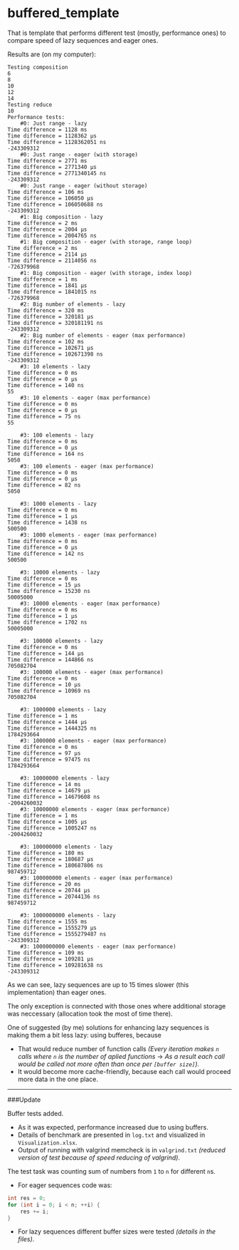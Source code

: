# buffered_template

That is template that performs different test (mostly, performance ones) to compare speed of lazy sequences and eager ones.

Results are (on my computer):
```
Testing composition
6
8
10
12
14
Testing reduce
10
Performance tests:
	#0:	Just range - lazy
Time difference = 1128 ms
Time difference = 1128362 µs
Time difference = 1128362051 ns
-243309312
	#0:	Just range - eager (with storage)
Time difference = 2771 ms
Time difference = 2771340 µs
Time difference = 2771340145 ns
-243309312
	#0:	Just range - eager (without storage)
Time difference = 106 ms
Time difference = 106050 µs
Time difference = 106050688 ns
-243309312
	#1:	Big composition - lazy
Time difference = 2 ms
Time difference = 2004 µs
Time difference = 2004765 ns
	#1:	Big composition - eager (with storage, range loop)
Time difference = 2 ms
Time difference = 2114 µs
Time difference = 2114056 ns
-726379968
	#1:	Big composition - eager (with storage, index loop)
Time difference = 1 ms
Time difference = 1841 µs
Time difference = 1841015 ns
-726379968
	#2:	Big number of elements - lazy
Time difference = 320 ms
Time difference = 320181 µs
Time difference = 320181191 ns
-243309312
	#2:	Big number of elements - eager (max performance)
Time difference = 102 ms
Time difference = 102671 µs
Time difference = 102671398 ns
-243309312
	#3:	10 elements - lazy
Time difference = 0 ms
Time difference = 0 µs
Time difference = 140 ns
55
	#3:	10 elements - eager (max performance)
Time difference = 0 ms
Time difference = 0 µs
Time difference = 75 ns
55

	#3:	100 elements - lazy
Time difference = 0 ms
Time difference = 0 µs
Time difference = 164 ns
5050
	#3:	100 elements - eager (max performance)
Time difference = 0 ms
Time difference = 0 µs
Time difference = 82 ns
5050

	#3:	1000 elements - lazy
Time difference = 0 ms
Time difference = 1 µs
Time difference = 1438 ns
500500
	#3:	1000 elements - eager (max performance)
Time difference = 0 ms
Time difference = 0 µs
Time difference = 142 ns
500500

	#3:	10000 elements - lazy
Time difference = 0 ms
Time difference = 15 µs
Time difference = 15230 ns
50005000
	#3:	10000 elements - eager (max performance)
Time difference = 0 ms
Time difference = 1 µs
Time difference = 1702 ns
50005000

	#3:	100000 elements - lazy
Time difference = 0 ms
Time difference = 144 µs
Time difference = 144866 ns
705082704
	#3:	100000 elements - eager (max performance)
Time difference = 0 ms
Time difference = 10 µs
Time difference = 10969 ns
705082704

	#3:	1000000 elements - lazy
Time difference = 1 ms
Time difference = 1444 µs
Time difference = 1444325 ns
1784293664
	#3:	1000000 elements - eager (max performance)
Time difference = 0 ms
Time difference = 97 µs
Time difference = 97475 ns
1784293664

	#3:	10000000 elements - lazy
Time difference = 14 ms
Time difference = 14679 µs
Time difference = 14679608 ns
-2004260032
	#3:	10000000 elements - eager (max performance)
Time difference = 1 ms
Time difference = 1005 µs
Time difference = 1005247 ns
-2004260032

	#3:	100000000 elements - lazy
Time difference = 180 ms
Time difference = 180687 µs
Time difference = 180687806 ns
987459712
	#3:	100000000 elements - eager (max performance)
Time difference = 20 ms
Time difference = 20744 µs
Time difference = 20744136 ns
987459712

	#3:	1000000000 elements - lazy
Time difference = 1555 ms
Time difference = 1555279 µs
Time difference = 1555279487 ns
-243309312
	#3:	1000000000 elements - eager (max performance)
Time difference = 109 ms
Time difference = 109281 µs
Time difference = 109281638 ns
-243309312
```

As we can see, lazy sequences are up to 15 times slower (this implementation) than eager ones. 

The only exception is connected with those ones where additional storage was neccessary (allocation took the most of time there).

One of suggested (by me) solutions for enhancing lazy sequences is making them a bit less lazy: using bufferes, because

* That would reduce number of function calls
*(Every iteration makes `n` calls where `n` is the number of aplied functions* 
-> *As a result each call would be called not more often than once per `[buffer size]`).*
* It would become more cache-friendly, because each call would proceed more data in the one place.

---

###Update

Buffer tests added.

* As it was expected, performance increased due to using buffers.
* Details of benchmark are presented in `log.txt` and visualized in `Visualization.xlsx`.
* Output of running with valgrind memcheck is in `valgrind.txt` *(reduced version of test because of speed reducing of valgrind)*.

The test task was counting sum of numbers from `1` to `n` for different `n`s.
* For eager sequences code was:
```cpp
int res = 0;
for (int i = 0; i < n; ++i) {
    res += i;
}
```
* For lazy sequences different buffer sizes were tested *(details in the files)*.